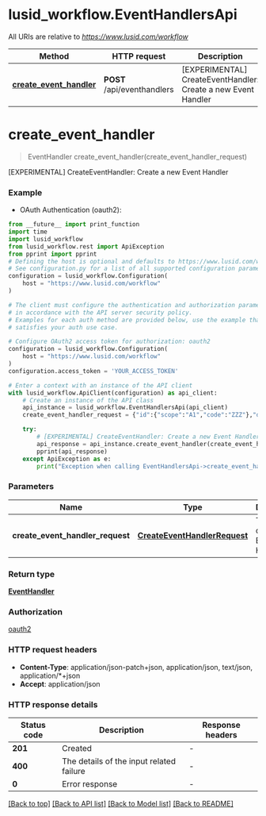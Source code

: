 # lusid_workflow.EventHandlersApi

All URIs are relative to *https://www.lusid.com/workflow*

Method | HTTP request | Description
------------- | ------------- | -------------
[**create_event_handler**](EventHandlersApi.md#create_event_handler) | **POST** /api/eventhandlers | [EXPERIMENTAL] CreateEventHandler: Create a new Event Handler


# **create_event_handler**
> EventHandler create_event_handler(create_event_handler_request)

[EXPERIMENTAL] CreateEventHandler: Create a new Event Handler

### Example

* OAuth Authentication (oauth2):
```python
from __future__ import print_function
import time
import lusid_workflow
from lusid_workflow.rest import ApiException
from pprint import pprint
# Defining the host is optional and defaults to https://www.lusid.com/workflow
# See configuration.py for a list of all supported configuration parameters.
configuration = lusid_workflow.Configuration(
    host = "https://www.lusid.com/workflow"
)

# The client must configure the authentication and authorization parameters
# in accordance with the API server security policy.
# Examples for each auth method are provided below, use the example that
# satisfies your auth use case.

# Configure OAuth2 access token for authorization: oauth2
configuration = lusid_workflow.Configuration(
    host = "https://www.lusid.com/workflow"
)
configuration.access_token = 'YOUR_ACCESS_TOKEN'

# Enter a context with an instance of the API client
with lusid_workflow.ApiClient(configuration) as api_client:
    # Create an instance of the API class
    api_instance = lusid_workflow.EventHandlersApi(api_client)
    create_event_handler_request = {"id":{"scope":"A1","code":"ZZZ"},"displayName":"An example Event Handler","description":"Test","status":"Active","eventMatchingPattern":{"eventType":"PortfolioCreated","filter":"body.scope eq 'TestScope'"},"runAsUserId":{"setTo":"ExampleUserId"},"taskDefinitionId":{"scope":"A1","code":"YYY"},"taskDefinitionAsAt":"9999-12-31T23:59:59.9999999+00:00","taskActivity":{"InitialTrigger":"InitialTrigger","Type":"CreateNewTask","CorrelationIds":[],"TaskFields":{}}} # CreateEventHandlerRequest | The data to create an Event Handler

    try:
        # [EXPERIMENTAL] CreateEventHandler: Create a new Event Handler
        api_response = api_instance.create_event_handler(create_event_handler_request)
        pprint(api_response)
    except ApiException as e:
        print("Exception when calling EventHandlersApi->create_event_handler: %s\n" % e)
```

### Parameters

Name | Type | Description  | Notes
------------- | ------------- | ------------- | -------------
 **create_event_handler_request** | [**CreateEventHandlerRequest**](CreateEventHandlerRequest.md)| The data to create an Event Handler | 

### Return type

[**EventHandler**](EventHandler.md)

### Authorization

[oauth2](../README.md#oauth2)

### HTTP request headers

 - **Content-Type**: application/json-patch+json, application/json, text/json, application/*+json
 - **Accept**: application/json

### HTTP response details
| Status code | Description | Response headers |
|-------------|-------------|------------------|
**201** | Created |  -  |
**400** | The details of the input related failure |  -  |
**0** | Error response |  -  |

[[Back to top]](#) [[Back to API list]](../README.md#documentation-for-api-endpoints) [[Back to Model list]](../README.md#documentation-for-models) [[Back to README]](../README.md)

